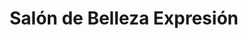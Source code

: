 ---
title: "Salón de Belleza Expresión"
url: /managua/salon-de-belleza-expresion/
shop: Kosmetik
---